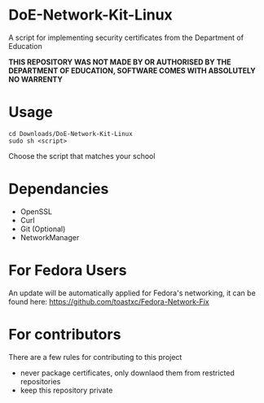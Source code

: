 # DoE-Network-Kit-Linux
A script for implementing security certificates from the Department of Education

**THIS REPOSITORY WAS NOT MADE BY OR AUTHORISED BY THE DEPARTMENT OF EDUCATION, SOFTWARE COMES WITH ABSOLUTELY NO WARRENTY**

# Usage

```
cd Downloads/DoE-Network-Kit-Linux
sudo sh <script>
```
Choose the script that matches your school


# Dependancies
- OpenSSL
- Curl
- Git (Optional)
- NetworkManager

# For Fedora Users
An update will be automatically applied for Fedora's networking, it can be found here:
https://github.com/toastxc/Fedora-Network-Fix


# For contributors
There are a few rules for contributing to this project
- never package certificates, only downlaod them from restricted repositories
- keep this repository private
